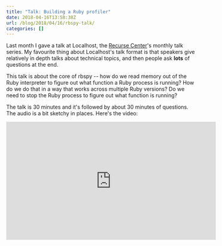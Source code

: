 ```yaml
---
title: "Talk: Building a Ruby profiler"
date: 2018-04-16T13:58:38Z
url: /blog/2018/04/16/rbspy-talk/
categories: []
---
```



<style>

.container {
	display: flex;
    margin-bottom: 5px;
}
.slide {
	width: 50%;
}
.content {
	width: 50%;
	align-items: center;
	padding: 20px;
}

@media (max-width: 480px) { /*breakpoint*/
    .container {
        display: block;
    }
    .slide {
    	width: 100%;
    }
    .content {
    	width: 100%;
}

</style>

Last month I gave a talk at Localhost, the [Recurse Center](https://recurse.com)'s monthly talk
series. My favourite thing about Localhost's talk format is that speakers
give relatively in depth talks about technical topics, and then people ask **lots** of questions at
the end.

This talk is about the core of rbspy -- how do we read memory out of the Ruby interpreter to figure
out what function a Ruby process is running? How do we do that in a way that works across multiple
Ruby versions? Do we need to stop the Ruby process to figure out what function is running?

The talk is 30 minutes and it's followed by about 30 minutes of questions. The audio is a bit
sketchy in places. Here's the video:

<iframe width="560" height="315" src="https://www.youtube.com/embed/o6wWSPxYueU" frameborder="0" allow="autoplay; encrypted-media" allowfullscreen></iframe>
